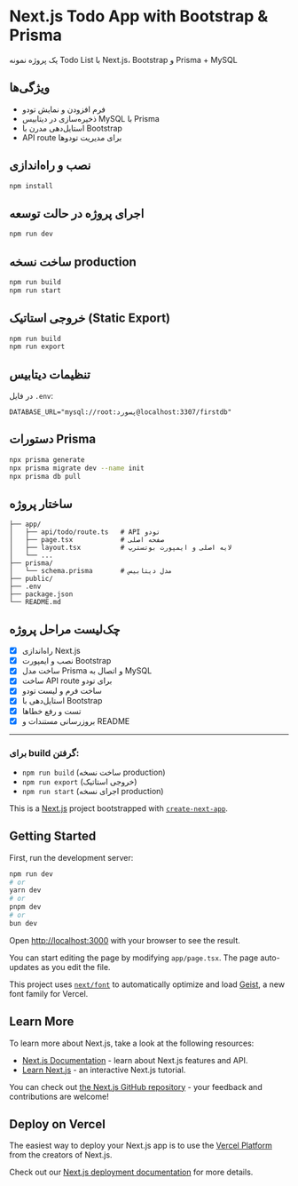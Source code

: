 # Next.js Todo App with Bootstrap & Prisma

یک پروژه نمونه Todo List با Next.js، Bootstrap و Prisma + MySQL

## ویژگی‌ها
- فرم افزودن و نمایش تودو
- ذخیره‌سازی در دیتابیس MySQL با Prisma
- استایل‌دهی مدرن با Bootstrap
- API route برای مدیریت تودوها

## نصب و راه‌اندازی

```bash
npm install
```

## اجرای پروژه در حالت توسعه
```bash
npm run dev
```

## ساخت نسخه production
```bash
npm run build
npm run start
```

## خروجی استاتیک (Static Export)
```bash
npm run build
npm run export
```

## تنظیمات دیتابیس
در فایل `.env`:
```
DATABASE_URL="mysql://root:پسورد@localhost:3307/firstdb"
```

## دستورات Prisma
```bash
npx prisma generate
npx prisma migrate dev --name init
npx prisma db pull
```

## ساختار پروژه
```
├── app/
│   ├── api/todo/route.ts   # API تودو
│   ├── page.tsx            # صفحه اصلی
│   ├── layout.tsx          # لایه اصلی و ایمپورت بوتسترپ
│   └── ...
├── prisma/
│   └── schema.prisma       # مدل دیتابیس
├── public/
├── .env
├── package.json
└── README.md
```

## چک‌لیست مراحل پروژه
- [x] راه‌اندازی Next.js
- [x] نصب و ایمپورت Bootstrap
- [x] ساخت مدل Prisma و اتصال به MySQL
- [x] ساخت API route برای تودو
- [x] ساخت فرم و لیست تودو
- [x] استایل‌دهی با Bootstrap
- [x] تست و رفع خطاها
- [x] بروزرسانی مستندات و README

---

### برای build گرفتن:
- `npm run build` (ساخت نسخه production)
- `npm run export` (خروجی استاتیک)
- `npm run start` (اجرای نسخه production)

This is a [Next.js](https://nextjs.org) project bootstrapped with [`create-next-app`](https://nextjs.org/docs/app/api-reference/cli/create-next-app).

## Getting Started

First, run the development server:

```bash
npm run dev
# or
yarn dev
# or
pnpm dev
# or
bun dev
```

Open [http://localhost:3000](http://localhost:3000) with your browser to see the result.

You can start editing the page by modifying `app/page.tsx`. The page auto-updates as you edit the file.

This project uses [`next/font`](https://nextjs.org/docs/app/building-your-application/optimizing/fonts) to automatically optimize and load [Geist](https://vercel.com/font), a new font family for Vercel.

## Learn More

To learn more about Next.js, take a look at the following resources:

- [Next.js Documentation](https://nextjs.org/docs) - learn about Next.js features and API.
- [Learn Next.js](https://nextjs.org/learn) - an interactive Next.js tutorial.

You can check out [the Next.js GitHub repository](https://github.com/vercel/next.js) - your feedback and contributions are welcome!

## Deploy on Vercel

The easiest way to deploy your Next.js app is to use the [Vercel Platform](https://vercel.com/new?utm_medium=default-template&filter=next.js&utm_source=create-next-app&utm_campaign=create-next-app-readme) from the creators of Next.js.

Check out our [Next.js deployment documentation](https://nextjs.org/docs/app/building-your-application/deploying) for more details.
